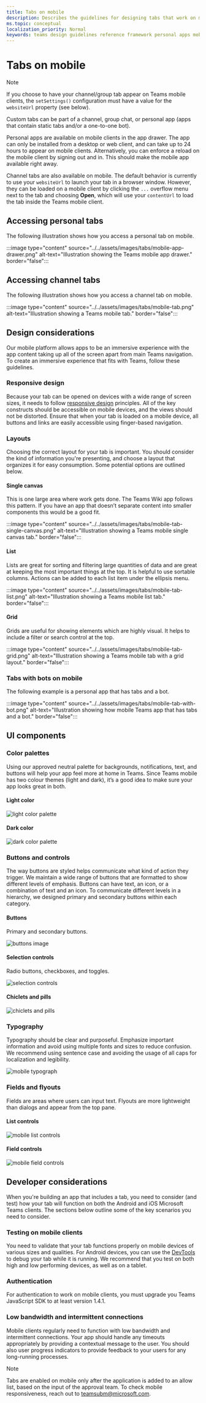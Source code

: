 ```yaml
---
title: Tabs on mobile
description: Describes the guidelines for designing tabs that work on mobile.
ms.topic: conceptual
localization_priority: Normal
keywords: teams design guidelines reference framework personal apps mobile tabs
---
```

# Tabs on mobile

> [!NOTE]
> If you choose to have your channel/group tab appear on Teams mobile clients, the `setSettings()` configuration must have a value for the `websiteUrl` property (see below).

Custom tabs can be part of a channel, group chat, or personal app (apps that contain static tabs and/or a one-to-one bot).

Personal apps are available on mobile clients in the app drawer. The app can only be installed from a desktop or web client, and can take up to 24 hours to appear on mobile clients. Alternatively, you can enforce a reload on the mobile client by signing out and in. This should make the mobile app available right away.

Channel tabs are also available on mobile. The default behavior is currently to use your `websiteUrl` to launch your tab in a browser window. However, they can be loaded on a mobile client by clicking the `...` overflow menu next to the tab and choosing **Open**, which will use your `contentUrl` to load the tab inside the Teams mobile client.

## Accessing personal tabs

The following illustration shows how you access a personal tab on mobile.

:::image type="content" source="../../assets/images/tabs/mobile-app-drawer.png" alt-text="Illustration showing the Teams mobile app drawer." border="false":::

## Accessing channel tabs

The following illustration shows how you access a channel tab on mobile.

:::image type="content" source="../../assets/images/tabs/mobile-tab.png" alt-text="Illustration showing a Teams mobile tab." border="false":::

## Design considerations

Our mobile platform allows apps to be an immersive experience with the app content taking up all of the screen apart from main Teams navigation. To create an immersive experience that fits with Teams, follow these guidelines.

### Responsive design

Because your tab can be opened on devices with a wide range of screen sizes, it needs to follow [responsive design](https://www.w3schools.com/html/html_responsive.asp) principles. All of the key constructs should be accessible on mobile devices, and the views should not be distorted. Ensure that when your tab is loaded on a mobile device, all buttons and links are easily accessible using finger-based navigation.

### Layouts

Choosing the correct layout for your tab is important. You should consider the kind of information you're presenting, and choose a layout that organizes it for easy consumption. Some potential options are outlined below.

#### Single canvas

This is one large area where work gets done. The Teams Wiki app follows this pattern. If you have an app that doesn’t separate content into smaller components this would be a good fit.

:::image type="content" source="../../assets/images/tabs/mobile-tab-single-canvas.png" alt-text="Illustration showing a Teams mobile single canvas tab." border="false":::

#### List

Lists are great for sorting and filtering large quantities of data and are great at keeping the most important things at the top. It is helpful to use sortable columns. Actions can be added to each list item under the ellipsis menu.

:::image type="content" source="../../assets/images/tabs/mobile-tab-list.png" alt-text="Illustration showing a Teams mobile list tab." border="false":::

#### Grid

Grids are useful for showing elements which are highly visual. It helps to include a filter or search control at the top.

:::image type="content" source="../../assets/images/tabs/mobile-tab-grid.png" alt-text="Illustration showing a Teams mobile tab with a grid layout." border="false":::

### Tabs with bots on mobile

The following example is a personal app that has tabs and a bot.

:::image type="content" source="../../assets/images/tabs/mobile-tab-with-bot.png" alt-text="Illustration showing how mobile Teams app that has tabs and a bot." border="false":::

## UI components

### Color palettes

Using our approved neutral palette for backgrounds, notifications, text, and buttons will help your app feel more at home in Teams. Since Teams mobile has two colour themes (light and dark), it’s a good idea to make sure your app looks great in both.

#### Light color

![light color palette](../../assets/images/light-color.png)

#### Dark color

![dark color palette](../../assets/images/dark-color.png)

### Buttons and controls

The way buttons are styled helps communicate what kind of action they trigger. We maintain a wide range of buttons that are formatted to show different levels of emphasis. Buttons can have text, an icon, or a combination of text and an icon. To communicate different levels in a hierarchy, we designed primary and secondary buttons within each category.

#### Buttons

Primary and secondary buttons.

![buttons image](../../assets/images/buttons.png)

#### Selection controls

Radio buttons, checkboxes, and toggles.

![selection controls](../../assets/images/selection-controls.png)

#### Chiclets and pills

![chiclets and pills](../../assets/images/chiclets-and-pills.png)

### Typography

Typography should be clear and purposeful. Emphasize important information and avoid using multiple fonts and sizes to reduce confusion. We recommend using sentence case and avoiding the usage of all caps for localization and legibility.

![mobile typograph](../../assets/images/mobile-typography.png)

### Fields and flyouts

Fields are areas where users can input text. Flyouts are more lightweight than dialogs and appear from the top pane.

#### List controls

![mobile list controls](../../assets/images/mobile-list-controls.png)

#### Field controls

![mobile field controls](../../assets/images/mobile-field-controls.png)

## Developer considerations

When you're building an app that includes a tab, you need to consider (and test) how your tab will function on both the Android and iOS Microsoft Teams clients. The sections below outline some of the key scenarios you need to consider.

### Testing on mobile clients

You need to validate that your tab functions properly on mobile devices of various sizes and qualities. For Android devices, you can use the [DevTools](~/tabs/how-to/developer-tools.md) to debug your tab while it is running. We recommend that you test on both high and low performing devices, as well as on a tablet.

### Authentication

For authentication to work on mobile clients, you must upgrade you Teams JavaScript SDK to at least version 1.4.1.

### Low bandwidth and intermittent connections

Mobile clients regularly need to function with low bandwidth and intermittent connections. Your app should handle any timeouts appropriately by providing a contextual message to the user. You should also user progress indicators to provide feedback to your users for any long-running processes.

> [!NOTE]
> Tabs are enabled on mobile only after the application is added to an allow list, based on the input of the approval team. 
> To check mobile responsiveness, reach out to teamsubm@microsoft.com. 
